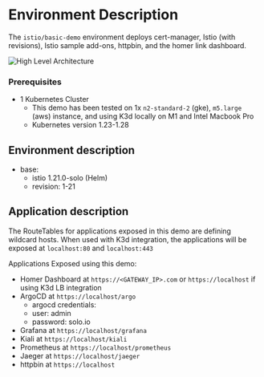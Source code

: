 # Environment Description
The `istio/basic-demo` environment deploys cert-manager, Istio (with revisions), Istio sample add-ons, httpbin, and the homer link dashboard.

![High Level Architecture](.images/istio-basic-demo.png)

### Prerequisites
- 1 Kubernetes Cluster
    - This demo has been tested on 1x `n2-standard-2` (gke), `m5.large` (aws) instance, and using K3d locally on M1 and Intel Macbook Pro
    - Kubernetes version 1.23-1.28

## Environment description
- base:
    - istio 1.21.0-solo (Helm)
    - revision: 1-21

## Application description

The RouteTables for applications exposed in this demo are defining wildcard hosts. When used with K3d integration, the applications will be exposed at `localhost:80` and `localhost:443`

Applications Exposed using this demo:
- Homer Dashboard at `https://<GATEWAY_IP>.com` or `https://localhost` if using K3d LB integration
- ArgoCD at `https://localhost/argo`
    - argocd credentials:
    - user: admin
    - password: solo.io
- Grafana at `https://localhost/grafana`
- Kiali at `https://localhost/kiali`
- Prometheus at `https://localhost/prometheus`
- Jaeger at `https://localhost/jaeger`
- httpbin at `https://localhost`